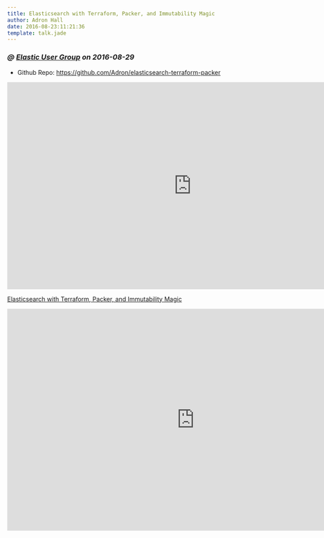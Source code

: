 ```yaml
---
title: Elasticsearch with Terraform, Packer, and Immutability Magic
author: Adron Hall
date: 2016-08-23:11:21:36
template: talk.jade
---
```

### *@ [Elastic User Group](https://www.meetup.com/The-Portland-Elasticsearch-Meetup-Group/events/228010912/?action=edit) on 2016-08-29*

* Github Repo: https://github.com/Adron/elasticsearch-terraform-packer

<iframe src="https://player.vimeo.com/video/181143547?byline=0&portrait=0" width="850" height="478" frameborder="0" webkitallowfullscreen mozallowfullscreen allowfullscreen></iframe>

[Elasticsearch with Terraform, Packer, and Immutability Magic](https://vimeo.com/181143547)

<iframe src="https://docs.google.com/presentation/d/1z8UYE7KCP7n8tmlCTk4DoHTzTGPlpijahXS8Fq-rP74/embed?start=true&loop=false&delayms=3000" frameborder="0" width="864" height="512" allowfullscreen="true" mozallowfullscreen="true" webkitallowfullscreen="true"></iframe>
